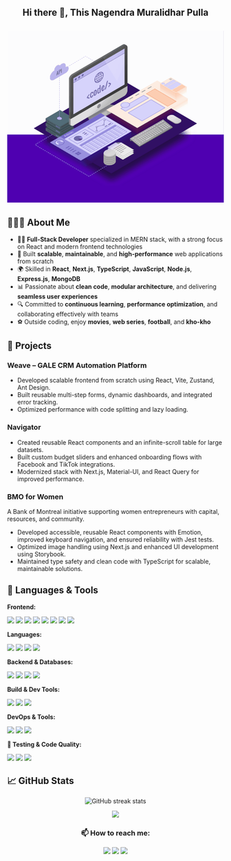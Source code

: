 <h2 align="center"> Hi there 👋, This Nagendra Muralidhar Pulla <h2>
    <div align="center">
 <img  height= 400px  src="https://github.com/nag-murali/nag-murali/blob/main/images/web-development.gif" />
    </div>
<h2>👨🏽‍💻 About Me</h2>
<ul>
  <li>👨‍💻 <strong>Full-Stack Developer</strong> specialized in MERN stack, with a strong focus on React and modern frontend technologies</li>
  <li>🚀 Built <strong>scalable</strong>, <strong>maintainable</strong>, and <strong>high-performance</strong> web applications from scratch</li>
  <li>🌍 Skilled in <strong>React</strong>, <strong>Next.js</strong>, <strong>TypeScript</strong>, <strong>JavaScript</strong>, <strong>Node.js</strong>, <strong>Express.js</strong>, <strong>MongoDB</strong>
  <li>📊 Passionate about <strong>clean code</strong>, <strong>modular architecture</strong>, and delivering <strong>seamless user experiences</strong></li>
  <li>🔍 Committed to <strong>continuous learning</strong>, <strong>performance optimization</strong>, and collaborating effectively with teams</li>
  <li>⚽ Outside coding, enjoy <strong>movies</strong>, <strong>web series</strong>, <strong>football</strong>, and <strong>kho-kho</strong></li>
</ul>

## 🚀 Projects

### Weave – GALE CRM Automation Platform
- Developed scalable frontend from scratch using React, Vite, Zustand, Ant Design.
- Built reusable multi-step forms, dynamic dashboards, and integrated error tracking.
- Optimized performance with code splitting and lazy loading.

### Navigator
- Created reusable React components and an infinite-scroll table for large datasets.
- Built custom budget sliders and enhanced onboarding flows with Facebook and TikTok integrations.
- Modernized stack with Next.js, Material-UI, and React Query for improved performance.

### BMO for Women
A Bank of Montreal initiative supporting women entrepreneurs with capital, resources, and community.

- Developed accessible, reusable React components with Emotion, improved keyboard navigation, and ensured reliability with Jest tests.
- Optimized image handling using Next.js and enhanced UI development using Storybook.
- Maintained type safety and clean code with TypeScript for scalable, maintainable solutions.


## 🧰 Languages & Tools

**Frontend:**  
<p>
  <img src="https://img.shields.io/badge/React-20232A?style=for-the-badge&logo=react&logoColor=61DAFB" />
  <img src="https://img.shields.io/badge/Next.js-000000?style=for-the-badge&logo=nextdotjs&logoColor=white" />
  <img src="https://img.shields.io/badge/Zustand-000000?style=for-the-badge&logo=zustand&logoColor=white" />
  <img src="https://img.shields.io/badge/Redux-593D88?style=for-the-badge&logo=redux&logoColor=white" />
  <img src="https://img.shields.io/badge/React_Router-CA4245?style=for-the-badge&logo=react-router&logoColor=white" />
  <img src="https://img.shields.io/badge/Ant_Design-0170FE?style=for-the-badge&logo=antdesign&logoColor=white" />
  <img src="https://img.shields.io/badge/Material_UI-007FFF?style=for-the-badge&logo=mui&logoColor=white" />
  <img src="https://img.shields.io/badge/Tailwind_CSS-06B6D4?style=for-the-badge&logo=tailwind-css&logoColor=white" />
</p>

**Languages:**  
<p>
  <img src="https://img.shields.io/badge/HTML5-E34F26?style=for-the-badge&logo=html5&logoColor=white" />
  <img src="https://img.shields.io/badge/CSS3-1572B6?style=for-the-badge&logo=css3&logoColor=white" />
  <img src="https://img.shields.io/badge/JavaScript-F7DF1E?style=for-the-badge&logo=javascript&logoColor=black" />
  <img src="https://img.shields.io/badge/TypeScript-3178C6?style=for-the-badge&logo=typescript&logoColor=white" />
</p>

**Backend & Databases:**  
<p>
  <img src="https://img.shields.io/badge/Node.js-339933?style=for-the-badge&logo=nodedotjs&logoColor=white" />
  <img src="https://img.shields.io/badge/Express.js-000000?style=for-the-badge&logo=express&logoColor=white" />
  <img src="https://img.shields.io/badge/MongoDB-4EA94B?style=for-the-badge&logo=mongodb&logoColor=white" />
  <img src="https://img.shields.io/badge/Redis-DC382D?style=for-the-badge&logo=redis&logoColor=white" />
</p>

**Build & Dev Tools:**  
<p>
  <img src="https://img.shields.io/badge/Vite-646CFF?style=for-the-badge&logo=vite&logoColor=white" />
  <img src="https://img.shields.io/badge/Axios-5A29E4?style=for-the-badge&logo=axios&logoColor=white" />
  <img src="https://img.shields.io/badge/Husky-000000?style=for-the-badge&logo=git&logoColor=white" />
</p>

**DevOps & Tools:**  
<p>
  <img src="https://img.shields.io/badge/Docker-2496ED?style=for-the-badge&logo=docker&logoColor=white" />
  <img src="https://img.shields.io/badge/Git-F05032?style=for-the-badge&logo=git&logoColor=white" />
  <img src="https://img.shields.io/badge/Heroku-430098?style=for-the-badge&logo=heroku&logoColor=white" />
</p>

**🧪 Testing & Code Quality:**  
<p>
  <img src="https://img.shields.io/badge/Jest-C21325?style=for-the-badge&logo=jest&logoColor=white" />
  <img src="https://img.shields.io/badge/ESLint-4B32C3?style=for-the-badge&logo=eslint&logoColor=white" />
  <img src="https://img.shields.io/badge/Prettier-F7B93E?style=for-the-badge&logo=prettier&logoColor=black" />
</p>

## 📈 GitHub Stats
 <div align="center">
     
 ![GitHub streak stats](https://github-readme-streak-stats.herokuapp.com/?user=nag-murali)
</div>
 <div align="center">
<img  src="https://github-readme-stats.vercel.app/api/top-langs/?username=nag-murali&layout=compact&theme=vue&hide_border=true" />
</div>

<h3 align="center" >📫 How to reach me: </h3>
<div align="center" display="flex">
  <a target="_blank" href="https://www.linkedin.com/in/nagendra-muralidhar-pulla-0a836a21b/"> <img src="https://img.shields.io/badge/LinkedIn-0077B5?style=for-the-badge&logo=linkedin&logoColor=white" /></a>
  <a target="_blank" href="mailto: nagmurali96@gmail.com"><img src="https://img.shields.io/badge/Gmail-D14836?style=for-the-badge&logo=gmail&logoColor=white" /></a>
  <a target="_blank" href="https://github.com/nag-murali"><img src="https://img.shields.io/badge/GitHub-100000?style=for-the-badge&logo=github&logoColor=white" /></a>
</div>


